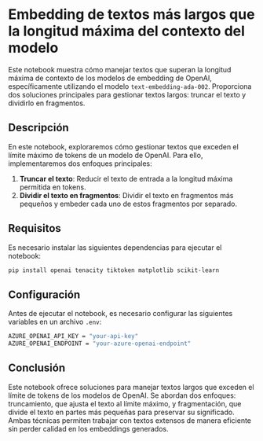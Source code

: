 # Embedding de textos más largos que la longitud máxima del contexto del modelo

Este notebook muestra cómo manejar textos que superan la longitud máxima de contexto de los modelos de embedding de OpenAI, específicamente utilizando el modelo `text-embedding-ada-002`. Proporciona dos soluciones principales para gestionar textos largos: truncar el texto y dividirlo en fragmentos.

## Descripción

En este notebook, exploraremos cómo gestionar textos que exceden el límite máximo de tokens de un modelo de OpenAI. Para ello, implementaremos dos enfoques principales:

1. **Truncar el texto**: Reducir el texto de entrada a la longitud máxima permitida en tokens.
2. **Dividir el texto en fragmentos**: Dividir el texto en fragmentos más pequeños y embeder cada uno de estos fragmentos por separado.

## Requisitos

Es necesario instalar las siguientes dependencias para ejecutar el notebook:

```bash
pip install openai tenacity tiktoken matplotlib scikit-learn
```
## Configuración

Antes de ejecutar el notebook, es necesario configurar las siguientes variables en un archivo `.env`:

```bash
AZURE_OPENAI_API_KEY = "your-api-key"
AZURE_OPENAI_ENDPOINT = "your-azure-openai-endpoint"
```
## Conclusión

Este notebook ofrece soluciones para manejar textos largos que exceden el límite de tokens de los modelos de OpenAI. Se abordan dos enfoques: truncamiento, que ajusta el texto al límite máximo, y fragmentación, que divide el texto en partes más pequeñas para preservar su significado. Ambas técnicas permiten trabajar con textos extensos de manera eficiente sin perder calidad en los embeddings generados.

